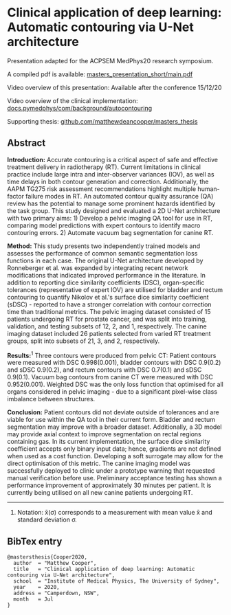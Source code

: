 # Clinical application of deep learning: <br> Automatic contouring via U-Net architecture

Presentation adapted for the ACPSEM MedPhys20 research symposium.

A compiled pdf is available:
[masters_presentation_short/main.pdf](https://github.com/matthewdeancooper/masters_presentation_short/blob/main/main.pdf)

Video overview of this presentation: Available after the conference 15/12/20

Video overview of the clinical implementation:
[docs.pymedphys/com/background/autocontouring](https://docs.pymedphys.com/background/autocontouring.html)

Supporting thesis:
[github.com/matthewdeancooper/masters_thesis](https://github.com/matthewdeancooper/masters_thesis)


## Abstract

**Introduction:** Accurate contouring is a critical aspect of safe and effective
treatment delivery in radiotherapy (RT). Current limitations in clinical
practice include large intra and inter-observer variances (IOV), as well as time
delays in both contour generation and correction. Additionally, the AAPM TG275
risk assessment recommendations highlight multiple human-factor failure modes in
RT. An automated contour quality assurance (QA) review has the potential to
manage some prominent hazards identified by the task group. This study designed
and evaluated a 2D U-Net architecture with two primary aims: 1) Develop a pelvic
imaging QA tool for use in RT, comparing model predictions with expert
contours to identify macro contouring errors. 2) Automate vacuum bag
segmentation for canine RT.

**Method:** This study presents two independently trained models and assesses the
performance of common semantic segmentation loss functions in each case. The
original U-Net architecture developed by Ronneberger et al. was expanded by
integrating recent network modifications that indicated improved performance in
the literature. In addition to reporting dice similarity coefficients (DSC),
organ-specific tolerances (representative of expert IOV) are utilised for
bladder and rectum contouring to quantify Nikolov et al.'s surface dice
similarity coefficient (sDSC) - reported to have a stronger correlation with
contour correction time than traditional metrics. The pelvic
imaging dataset consisted of 15 patients undergoing RT for prostate cancer, and
was split into training, validation, and testing subsets of 12, 2, and 1,
respectively. The canine imaging dataset included 26 patients selected from
varied RT treatment groups, split into subsets of 21, 3, and 2, respectively.

**Results:**<sup>1</sup> Three contours were produced from pelvic CT: Patient contours were
measured with DSC 0.998(0.001), bladder contours with DSC 0.9(0.2) and sDSC
0.9(0.2), and rectum contours with DSC 0.7(0.1) and sDSC 0.9(0.1). Vacuum bag
contours from canine CT were measured with DSC 0.952(0.001). Weighted DSC was
the only loss function that optimised for all organs considered in pelvic
imaging - due to a significant pixel-wise class imbalance between structures.

**Conclusion:** Patient contours did not deviate outside of tolerances and are
viable for use within the QA tool in their current form. Bladder and rectum
segmentation may improve with a broader dataset. Additionally, a 3D model may
provide axial context to improve segmentation on rectal regions containing gas.
In its current implementation, the surface dice similarity coefficient accepts
only binary input data; hence, gradients are not defined when used as a cost
function. Developing a soft surrogate may allow for the direct optimisation of
this metric. The canine imaging model was successfully deployed to clinic under
a prototype warning that requested manual verification before use. Preliminary
acceptance testing has shown a performance improvement of approximately 30
minutes per patient. It is currently being utilised on all new canine patients
undergoing RT.

---
1. Notation: x̄(σ) corresponds to a measurement with mean value x̄ and standard deviation σ.

## BibTex entry
    @mastersthesis{Cooper2020,
      author  = "Matthew Cooper",
      title   = "Clinical application of deep learning: Automatic contouring via U-Net architecture",
      school  = "Institute of Medical Physics, The University of Sydney",
      year    = 2020,
      address = "Camperdown, NSW",
      month   = Jul
    }
